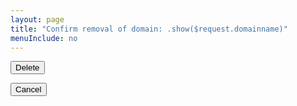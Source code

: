 ```yaml
---
layout: page
title: "Confirm removal of domain: .show($request.domainname)"
menuInclude: no
---
```

<div class="centered-buttons">
    <form method="post" action="/serveradmin/sfcommand/DeleteDomain">
        <button class="posting-button-button" type="submit" name="DomainName" value=".show($request.domainname)">Delete</button>
    </form>
	<form method="post" action="/serveradmin/pages/domain-management.sf.html">
        <button type="submit" name="Cancel" value="Cancel">Cancel</button>
    </form>
</div>